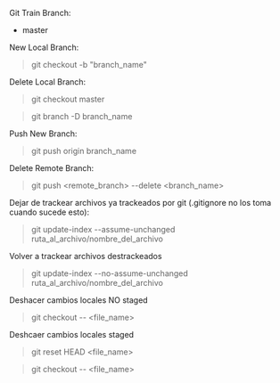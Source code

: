 Git Train
Branch:
- master

New Local Branch:
> git checkout -b "branch\_name"

Delete Local Branch:
> git checkout master

> git branch -D branch\_name

Push New Branch:
> git push origin branch_name

Delete Remote Branch:
> git push <remote_branch> --delete <branch_name>

Dejar de trackear archivos ya trackeados por git (.gitignore no los toma cuando sucede esto):
> git update-index --assume-unchanged ruta_al_archivo/nombre_del_archivo

Volver a trackear archivos destrackeados
> git update-index --no-assume-unchanged ruta_al_archivo/nombre_del_archivo

Deshacer cambios locales NO staged
> git checkout -- <file_name>

Deshcaer cambios locales staged
> git reset HEAD <file_name>

> git checkout -- <file_name>

